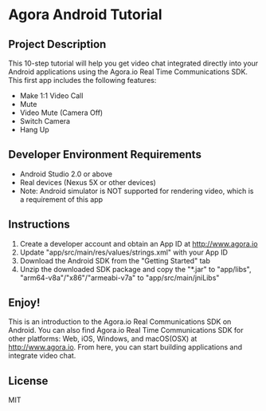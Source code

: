 # Agora Android Tutorial

## Project Description

This 10-step tutorial will help you get video chat integrated directly into your Android applications using the Agora.io Real Time Communications SDK. This first app includes the following features:
- Make 1:1 Video Call
- Mute
- Video Mute (Camera Off)
- Switch Camera
- Hang Up

## Developer Environment Requirements

- Android Studio 2.0 or above
- Real devices (Nexus 5X or other devices)
- Note: Android simulator is NOT supported for rendering video, which is a requirement of this app

## Instructions

1. Create a developer account and obtain an App ID at http://www.agora.io
2. Update "app/src/main/res/values/strings.xml" with your App ID
3. Download the Android SDK from the "Getting Started" tab
4. Unzip the downloaded SDK package and copy the "*.jar" to "app/libs", "arm64-v8a"/"x86"/"armeabi-v7a" to "app/src/main/jniLibs"

## Enjoy!

This is an introduction to the Agora.io Real Communications SDK on Android. You can also find Agora.io Real Time Communications SDK for other platforms: Web, iOS, Windows, and macOS(OSX) at http://www.agora.io. From here, you can start building applications and integrate video chat.

## License

MIT
